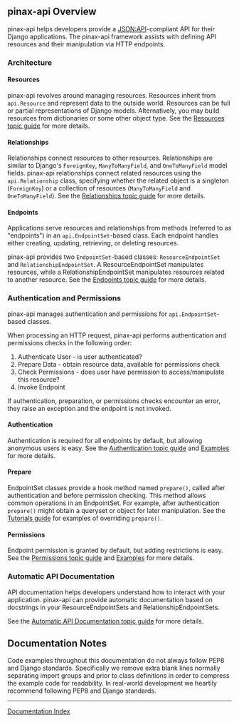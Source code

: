
## pinax-api Overview

pinax-api helps developers provide a [JSON:API](http://jsonapi.org/)-compliant API for their Django applications. The pinax-api framework assists with defining API resources and their manipulation via HTTP endpoints.

### Architecture

#### Resources

pinax-api revolves around managing resources. Resources inherit from `api.Resource` and represent data to the outside world. Resources can be full or partial representations of Django models. Alternatively, you may build resources from dictionaries or some other object type. See the [Resources topic guide](resources.md) for more details.

#### Relationships

Relationships connect resources to other resources. Relationships are similar to Django's `ForeignKey`, `ManyToManyField`, and `OneToManyField` model fields. pinax-api relationships connect related resources using the `api.Relationship` class, specifying whether the related object is a singleton (`ForeignKey`) or a collection of resources (`ManyToManyField` and `OneToManyField`). See the [Relationships topic guide](relationships.md) for more details.

#### Endpoints

Applications serve resources and relationships from methods (referred to as "endpoints") in an `api.EndpointSet`-based class. Each endpoint handles either creating, updating, retrieving, or deleting resources.

pinax-api provides two `EndpointSet`-based classes: `ResourceEndpointSet` and `RelationshipEndpointSet`. A ResourceEndpointSet manipulates resources, while a RelationshipEndpointSet manipulates resources related to another resource. See the [Endpoints topic guide](endpointset.md) for more details.

### Authentication and Permissions

pinax-api manages authentication and permissions for `api.EndpointSet`-based classes.

When processing an HTTP request, pinax-api performs authentication and permissions checks in the following order:

1. Authenticate User - is user authenticated?
2. Prepare Data - obtain resource data, available for permissions check
3. Check Permissions - does user have permission to access/manipulate this resource?
4. Invoke Endpoint

If authentication, preparation, or permissions checks encounter an error, they raise an exception and the endpoint is not invoked.

#### Authentication

Authentication is required for all endpoints by default, but allowing anonymous users is easy. See the [Authentication topic guide](authentication.md) and [Examples](examples.md) for more details.

#### Prepare

EndpointSet classes provide a hook method named `prepare()`, called after authentication and before permission checking. This method allows common operations in an EndpointSet. For example, after authentication `prepare()` might obtain a queryset or object for later manipulation. See the [Tutorials guide](tutorials.md) for examples of overriding `prepare()`.

#### Permissions

Endpoint permission is granted by default, but adding restrictions is easy. See the [Permissions topic guide](permissions.md) and [Examples](examples.md) for more details.

### Automatic API Documentation

API documentation helps developers understand how to interact with your application. pinax-api can provide automatic documentation based on docstrings in your ResourceEndpointSets and RelationshipEndpointSets.

See the [Automatic API Documentation topic guide](api_documentation.md) for more details.

## Documentation Notes

Code examples throughout this documentation do not always follow PEP8 and Django standards. Specifically we remove extra blank lines normally separating import groups and prior to class definitions in order to compress the example code for readability. In real-world development we heartily recommend following PEP8 and Django standards.

***
[Documentation Index](index.md)
